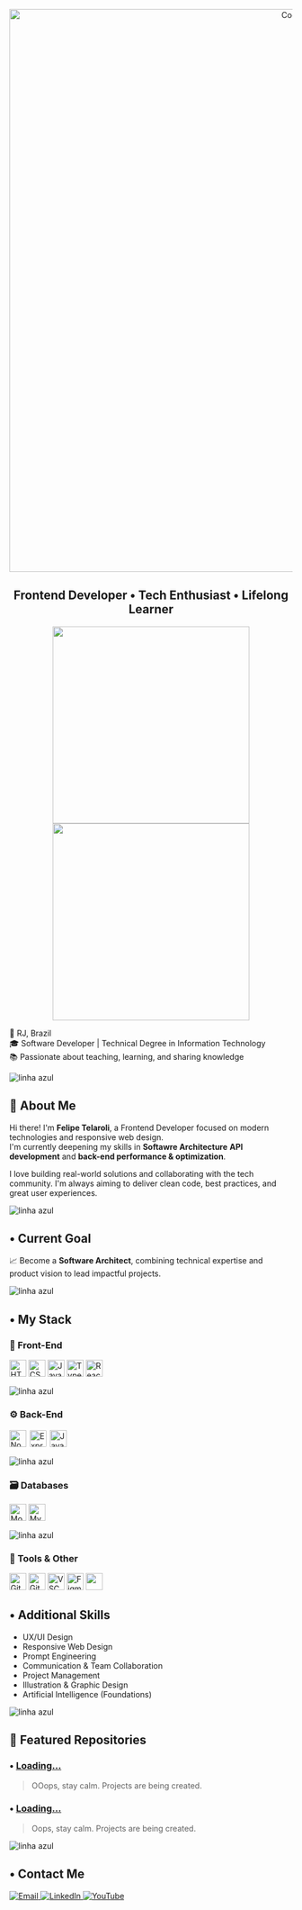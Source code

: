 <!-- Optional animated banner -->
<p align="center">
  <img src="https://i.pinimg.com/originals/55/e8/af/55e8af23ff4e1055efd3605624dceb66.gif" width="1000" alt="Coding">
</p>

<h2 align="center">Frontend Developer • Tech Enthusiast • Lifelong Learner</h2>


<p align="center">
  <img src="https://github-readme-stats.vercel.app/api?username=telarolii&show_icons=true&theme=radical" width="350" />
  <img src="https://github-readme-stats.vercel.app/api/top-langs/?username=telarolii&layout=compact&langs_count=6&theme=radical" width="350" />
</p>


📍 RJ, Brazil  
🎓 Software Developer | Technical Degree in Information Technology  
📚 Passionate about teaching, learning, and sharing knowledge  

<img src="https://github.com/felipeAguiarCode/felipeAguiarCode/blob/master/.github/assets/lineBar.png?raw=true" alt="linha azul" />

## 👋 About Me

Hi there! I'm **Felipe Telaroli**, a Frontend Developer focused on modern technologies and responsive web design.  
I'm currently deepening my skills in **Softawre Architecture** **API development** and **back-end performance & optimization**.

I love building real-world solutions and collaborating with the tech community. I'm always aiming to deliver clean code, best practices, and great user experiences.

<img src="https://github.com/felipeAguiarCode/felipeAguiarCode/blob/master/.github/assets/lineBar.png?raw=true" alt="linha azul" />

## • Current Goal

📈 Become a **Software Architect**, combining technical expertise and product vision to lead impactful projects.

<img src="https://github.com/felipeAguiarCode/felipeAguiarCode/blob/master/.github/assets/lineBar.png?raw=true" alt="linha azul" />

## • My Stack

### 🧩 Front-End

<p align="left">
  <img src="https://cdn.jsdelivr.net/gh/devicons/devicon/icons/html5/html5-original.svg" height="30" alt="HTML5" />
  <img src="https://cdn.jsdelivr.net/gh/devicons/devicon/icons/css3/css3-original.svg" height="30" alt="CSS3" />
  <img src="https://cdn.jsdelivr.net/gh/devicons/devicon/icons/javascript/javascript-original.svg" height="30" alt="JavaScript" />
  <img src="https://cdn.jsdelivr.net/gh/devicons/devicon/icons/typescript/typescript-original.svg" height="30" alt="TypeScript" />
  <img src="https://cdn.jsdelivr.net/gh/devicons/devicon/icons/react/react-original.svg" height="30" alt="React" />
</p>

<img src="https://github.com/felipeAguiarCode/felipeAguiarCode/blob/master/.github/assets/lineBar.png?raw=true" alt="linha azul" />

### ⚙️ Back-End

<p align="left">
  <img src="https://cdn.simpleicons.org/nodedotjs/339933" height="30" alt="Node.js" />
  <img src="https://cdn.jsdelivr.net/gh/devicons/devicon/icons/express/express-original.svg" height="30" style="background:white; padding:2px; border-radius:4px" alt="Express.js" />
  <img src="https://cdn.jsdelivr.net/gh/devicons/devicon/icons/java/java-original.svg" height="30" alt="Java" />
</p>

<img src="https://github.com/felipeAguiarCode/felipeAguiarCode/blob/master/.github/assets/lineBar.png?raw=true" alt="linha azul" />

### 🗃️ Databases

<p align="left">
  <img src="https://cdn.jsdelivr.net/gh/devicons/devicon/icons/mongodb/mongodb-original.svg" height="30" alt="MongoDB" />
  <img src="https://cdn.jsdelivr.net/gh/devicons/devicon/icons/mysql/mysql-original.svg" height="30" alt="MySQL" />
</p>

<img src="https://github.com/felipeAguiarCode/felipeAguiarCode/blob/master/.github/assets/lineBar.png?raw=true" alt="linha azul" />

### 🧰 Tools & Other

<p align="left">
  <img src="https://cdn.jsdelivr.net/gh/devicons/devicon/icons/git/git-original.svg" height="30" alt="Git" />
  <img src="https://cdn.jsdelivr.net/gh/devicons/devicon/icons/github/github-original.svg" height="30" alt="GitHub" />
  <img src="https://cdn.jsdelivr.net/gh/devicons/devicon/icons/vscode/vscode-original.svg" height="30" alt="VSCode" />
  <img src="https://cdn.jsdelivr.net/gh/devicons/devicon/icons/figma/figma-original.svg" height="30" alt="Figma" />
  <img src="https://img.shields.io/badge/Insomnia-4000BF?style=flat-square&logo=insomnia&logoColor=white" height="30" />
</p>

## • Additional Skills

- UX/UI Design  
- Responsive Web Design  
- Prompt Engineering  
- Communication & Team Collaboration  
- Project Management  
- Illustration & Graphic Design  
- Artificial Intelligence (Foundations)

<img src="https://github.com/felipeAguiarCode/felipeAguiarCode/blob/master/.github/assets/lineBar.png?raw=true" alt="linha azul" />

## 📌 Featured Repositories

### • [Loading...](https://github.com/telarolii/)
> OOops, stay calm. Projects are being created.

### • [Loading...](https://github.com/telarolii/)
> Oops, stay calm. Projects are being created.

<img src="https://github.com/felipeAguiarCode/felipeAguiarCode/blob/master/.github/assets/lineBar.png?raw=true" alt="linha azul" />

## • Contact Me

<p>
  <a href="mailto:dev.telaroli@gmail.com">
    <img alt="Email" src="https://img.shields.io/badge/Email-000000?style=for-the-badge&logo=gmail&logoColor=white" />
  </a>
  <a href="https://www.linkedin.com/in/telarolidev/" target="_blank">
    <img alt="LinkedIn" src="https://img.shields.io/badge/LinkedIn-000000?style=for-the-badge&logo=linkedin&logoColor=white" />
  </a>
  <a href="https://www.youtube.com/@telarolidev" target="_blank">
    <img alt="YouTube" src="https://img.shields.io/badge/YouTube-000000?style=for-the-badge&logo=youtube&logoColor=white" />
  </a>
</p>